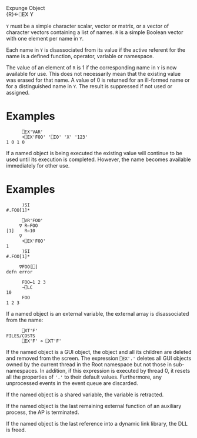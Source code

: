 <div class="heading">
  <div class="name">Expunge Object</div>
  <div class="command">{R}←⎕EX Y</div>
</div>

`Y` must be a simple character scalar, vector or matrix, or a vector of character vectors containing a list of names. `R` is a simple Boolean vector with one element per name in `Y`.

Each name in `Y` is disassociated from its value if the active referent for the name is a defined function, operator, variable or namespace.

The value of an element of `R` is 1 if the corresponding name in `Y` is now available for use.  This does not necessarily mean that the existing value was erased for that name.  A value of  0 is returned for an ill-formed name or for a distinguished name in `Y`.  The result is suppressed if not used or assigned.

# Examples
```apl
      ⎕EX'VAR'
      +⎕EX'FOO' '⎕IO' 'X' '123'
1 0 1 0
```

If a named object is being executed the existing value will continue to be used until its execution is completed.  However, the name becomes available immediately for other use.

# Examples
```apl
      )SI
#.FOO[1]*
 
      ⎕VR'FOO'
     ∇ R←FOO
[1]    R←10
     ∇
      +⎕EX'FOO'
1
      )SI
#.FOO[1]*
 
     ∇FOO[⎕]
defn error
 
      FOO←1 2 3
      →⎕LC
10
      FOO
1 2 3
```

If a named object is an external variable, the external array is disassociated from the name:
```apl
      ⎕XT'F'
FILES/COSTS
      ⎕EX'F' ⋄ ⎕XT'F'
```

If the named object is a GUI object, the object and all its children are deleted and removed from the screen. The expression `⎕EX'.'` deletes all GUI objects owned by the current thread in the Root namespace but not those in sub-namespaces. In addition, if this expression is executed by thread 0, it resets all the properties of  `'.'` to their default values. Furthermore, any unprocessed events in the event queue are discarded.

If the named object is a shared variable, the variable is retracted.

If the named object is the last remaining external function of an auxiliary process, the AP is terminated.

If the named object is the last reference into a dynamic link library, the DLL is freed.
